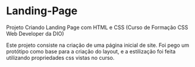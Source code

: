 # Landing-Page
Projeto Criando Landing Page com HTML e CSS (Curso de Formação CSS Web Developer da DIO)

Este projeto consiste na criação de uma página inicial de site. Foi pego um protótipo como base para a criação do layout, e a estilização foi feita utilizando propriedades css vistas no curso.
